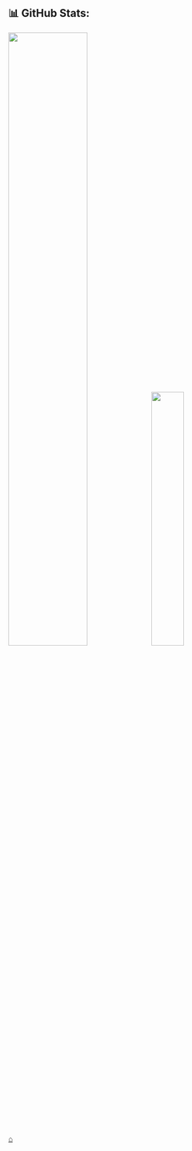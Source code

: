 ## 📊 GitHub Stats:
<p>
  <img width="56%" src="https://github-readme-stats.vercel.app/api?username=tolyod&theme=radical&count_private=true&hide_border=true&hide_title=true&show_icons=true" />
  <img width="36%" src="https://github-readme-stats.vercel.app/api/top-langs/?username=tolyod&layout=compact&langs_count=6&hide=sass,makefile,shell,mustache&hide_border=true&theme=city_lights" />
</p> 

[⌂](https://tolyod.github.io)
<!---
tolyod/tolyod is a ✨ special ✨ repository because its `README.md` (this file) appears on your GitHub profile.
You can click the Preview link to take a look at your changes.
--->
